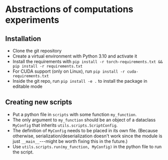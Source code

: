 # Abstractions of computations experiments
## Installation
- Clone the git repository
- Create a virtual environment with Python 3.10 and activate it
- Install the requirements with `pip install -r torch-requirements.txt && pip install -r requirements.txt`
- For CUDA support (only on Linux), run `pip install -r cuda-requirements.txt`
- Inside the git repo, run `pip install -e .` to install the package in editable mode

## Creating new scripts
- Put a python file in `scripts` with some function `my_function`.
- The only argument to `my_function` should be an object of a dataclass `MyConfig`
  that inherits `utils.scripts.ScriptConfig`.
- The definition of `MyConfig` needs to be placed in its own file.
  (Because otherwise, serialization/deserialization doesn't work
  since the module is just `__main__`---might be worth fixing this in the future.)
- Use `utils.scripts.run(my_function, MyConfig)` in the python file to run the script.
